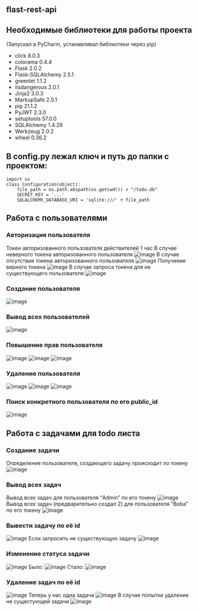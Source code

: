 flast-rest-api
---
## Необходимые библиотеки для работы проекта
(Запускал в PyCharm, устанавливал библиотеки через pip)
+ click            8.0.3
+ colorama         0.4.4
+ Flask            2.0.2
+ Flask-SQLAlchemy 2.5.1
+ greenlet         1.1.2
+ itsdangerous     2.0.1
+ Jinja2           3.0.3
+ MarkupSafe       2.0.1
+ pip              21.1.2
+ PyJWT            2.3.0
+ setuptools       57.0.0
+ SQLAlchemy       1.4.29
+ Werkzeug         2.0.2
+ wheel            0.36.2

## В config.py лежал ключ и путь до папки с проектом:
```
import os
class Configuration(object):
    file_path = os.path.abspath(os.getcwd()) + "/todo.db"
    SECRET_KEY = '...'
    SQLALCHEMY_DATABASE_URI = 'sqlite:///' + file_path
```
## Работа с пользователями
### Авторизация пользователя
Токен авторизованного пользователя действителей 1 час
В случае неверного токена авторизованного пользователя
![image](https://user-images.githubusercontent.com/78679833/149453545-ba5db68d-dcc1-4844-a2e5-eb55125e1c8f.png)
В случае отсутствия токена авторизованного пользователя
![image](https://user-images.githubusercontent.com/78679833/149453568-03f4057c-dd72-4410-aba0-b326186b0c4d.png)
Получение верного токена
![image](https://user-images.githubusercontent.com/78679833/149453607-79975d85-6e36-41f8-bf2a-84ebfc6cd023.png)
В случае запроса токена для не существующего пользователя
![image](https://user-images.githubusercontent.com/78679833/149453687-33674fd4-6771-4a2b-b711-afd40be44883.png)
### Создание пользователя
![image](https://user-images.githubusercontent.com/78679833/149453745-c008a681-de30-40ce-8685-468412818855.png)
### Вывод всех пользователей
![image](https://user-images.githubusercontent.com/78679833/149453784-9ea18c61-a1fb-4eb6-983b-dbcf010440cf.png)
### Повышение прав пользователя
![image](https://user-images.githubusercontent.com/78679833/149453815-f6b7fb8c-b9f9-40b0-861c-ae2a46951155.png)
![image](https://user-images.githubusercontent.com/78679833/149453817-0c2ad50d-6b0e-4338-9be9-f07de1160c53.png)
![image](https://user-images.githubusercontent.com/78679833/149453832-be473238-5ea8-4bfd-bddd-ba108809ac76.png)
### Удаление пользователя
![image](https://user-images.githubusercontent.com/78679833/149453858-8e0850be-faee-403b-863b-b050f76577e0.png)
![image](https://user-images.githubusercontent.com/78679833/149453872-ea286aaf-630d-4804-b0c2-14db8eba98b7.png)
![image](https://user-images.githubusercontent.com/78679833/149453888-b5b6c683-e4ae-43b7-b684-65db239506a1.png)
### Поиск конкретного пользователя по его public_id
![image](https://user-images.githubusercontent.com/78679833/149453948-44106ab5-47b7-47ba-9e3b-ae93aeba706d.png)

## Работа с задачами для todo листа
### Создание задачи
Определение пользователя, создающего задачу происходит по токену
![image](https://user-images.githubusercontent.com/78679833/149454053-249ff0b7-3867-4934-aa05-823df6fbc941.png)
### Вывод всех задач
Вывод всех задач для пользователя “Admin” по его токену
![image](https://user-images.githubusercontent.com/78679833/149454083-58d1a930-6ed1-45cd-a4e8-c5f0edd4d96f.png)
Вывод всех задач (предварительно создал 2) для пользователя “Boba” по его токену
![image](https://user-images.githubusercontent.com/78679833/149454146-b9957dfe-f609-4104-bc11-de8291ec1401.png)
### Вывести задачу по её id
![image](https://user-images.githubusercontent.com/78679833/149454216-4a59f1b2-d0b5-42ef-a46b-de8b28be30c0.png)
Если запросить не существующую задачу
![image](https://user-images.githubusercontent.com/78679833/149454283-d1c8f259-7c1e-4558-adec-720326829495.png)
### Изменение статуса задачи
![image](https://user-images.githubusercontent.com/78679833/149454325-6d113904-2f9a-418c-a404-1530e8933574.png)
Было:
![image](https://user-images.githubusercontent.com/78679833/149454349-ef071274-5d27-4573-9aaf-3fa4924d8936.png)
Стало:
![image](https://user-images.githubusercontent.com/78679833/149454370-d9b306ca-a83c-41be-be9c-37c08ba21a9f.png)
### Удаление задач по её id
![image](https://user-images.githubusercontent.com/78679833/149454400-513cbc7a-4f9a-43c0-ba7a-6923e58c2e26.png)
Теперь у нас одна задача
![image](https://user-images.githubusercontent.com/78679833/149454429-aa486c06-fc0f-4197-bf2c-777f6e7fde56.png)
В случае попытки удаление не сущестующей задачи
![image](https://user-images.githubusercontent.com/78679833/149454471-c02bf2ee-72c1-41be-b2a6-8d88e29639b5.png)
